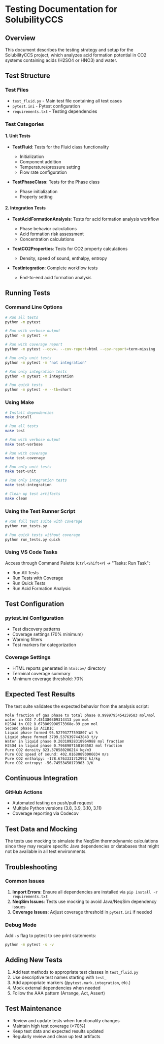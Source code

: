 # Testing Documentation for SolubilityCCS

## Overview

This document describes the testing strategy and setup for the SolubilityCCS project, which analyzes acid formation potential in CO2 systems containing acids (H2SO4 or HNO3) and water.

## Test Structure

### Test Files
- `test_fluid.py` - Main test file containing all test cases
- `pytest.ini` - Pytest configuration
- `requirements.txt` - Testing dependencies

### Test Categories

#### 1. Unit Tests
- **TestFluid**: Tests for the Fluid class functionality
  - Initialization
  - Component addition
  - Temperature/pressure setting
  - Flow rate configuration

- **TestPhaseClass**: Tests for the Phase class
  - Phase initialization
  - Property setting

#### 2. Integration Tests
- **TestAcidFormationAnalysis**: Tests for acid formation analysis workflow
  - Phase behavior calculations
  - Acid formation risk assessment
  - Concentration calculations

- **TestCO2Properties**: Tests for CO2 property calculations
  - Density, speed of sound, enthalpy, entropy

- **TestIntegration**: Complete workflow tests
  - End-to-end acid formation analysis

## Running Tests

### Command Line Options

```bash
# Run all tests
python -m pytest

# Run with verbose output
python -m pytest -v

# Run with coverage report
python -m pytest --cov=. --cov-report=html --cov-report=term-missing

# Run only unit tests
python -m pytest -m "not integration"

# Run only integration tests
python -m pytest -m integration

# Run quick tests
python -m pytest -v --tb=short
```

### Using Make

```bash
# Install dependencies
make install

# Run all tests
make test

# Run with verbose output
make test-verbose

# Run with coverage
make test-coverage

# Run only unit tests
make test-unit

# Run only integration tests
make test-integration

# Clean up test artifacts
make clean
```

### Using the Test Runner Script

```bash
# Run full test suite with coverage
python run_tests.py

# Run quick tests without coverage
python run_tests.py quick
```

### Using VS Code Tasks

Access through Command Palette (`Ctrl+Shift+P`) → "Tasks: Run Task":
- Run All Tests
- Run Tests with Coverage
- Run Quick Tests
- Run Acid Formation Analysis

## Test Configuration

### pytest.ini Configuration
- Test discovery patterns
- Coverage settings (70% minimum)
- Warning filters
- Test markers for categorization

### Coverage Settings
- HTML reports generated in `htmlcov/` directory
- Terminal coverage summary
- Minimum coverage threshold: 70%

## Expected Test Results

The test suite validates the expected behavior from the analysis script:

```
Mole fraction of gas phase to total phase 0.9999795454259583 mol/mol
water in CO2 7.451380309314413 ppm mol
H2SO4 in CO2 8.673809998573368e-09 ppm mol
Second phase is ACIDIC
Liquid phase formed 95.52793777593807 wt %
Liquid phase formed 3799.5376397443843 t/y
Water in liquid phase 0.20310928318964988 mol fraction
H2SO4 in liquid phase 0.7968907168103502 mol fraction
Pure CO2 density 823.370580206214 kg/m3
Pure CO2 speed of sound: 402.01680893006034 m/s
Pure CO2 enthalpy: -178.6763331712992 kJ/kg
Pure CO2 entropy: -56.74553450179903 J/K
```

## Continuous Integration

### GitHub Actions
- Automated testing on push/pull request
- Multiple Python versions (3.8, 3.9, 3.10, 3.11)
- Coverage reporting via Codecov

## Test Data and Mocking

The tests use mocking to simulate the NeqSim thermodynamic calculations since they may require specific Java dependencies or databases that might not be available in all test environments.

## Troubleshooting

### Common Issues
1. **Import Errors**: Ensure all dependencies are installed via `pip install -r requirements.txt`
2. **NeqSim Issues**: Tests use mocking to avoid Java/NeqSim dependency issues
3. **Coverage Issues**: Adjust coverage threshold in `pytest.ini` if needed

### Debug Mode
Add `-s` flag to pytest to see print statements:
```bash
python -m pytest -s -v
```

## Adding New Tests

1. Add test methods to appropriate test classes in `test_fluid.py`
2. Use descriptive test names starting with `test_`
3. Add appropriate markers (`@pytest.mark.integration`, etc.)
4. Mock external dependencies when needed
5. Follow the AAA pattern (Arrange, Act, Assert)

## Test Maintenance

- Review and update tests when functionality changes
- Maintain high test coverage (>70%)
- Keep test data and expected results updated
- Regularly review and clean up test artifacts
